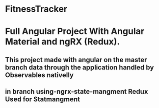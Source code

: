 # FitnessTracker

# Full Angular Project With Angular Material and ngRX (Redux).
  ## This project made with angular on the master branch data through the application handled by Observables nativelly  
  ## in branch using-ngrx-state-mangment Redux Used for Statmangment 
